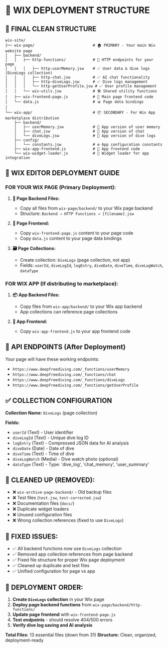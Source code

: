 # 🚀 WIX DEPLOYMENT STRUCTURE

## 📁 **FINAL CLEAN STRUCTURE**

```
wix-site/
├── wix-page/                          # 🏠 PRIMARY - Your main Wix website page
│   ├── backend/
│   │   ├── http-functions/            # 🔌 HTTP endpoints for your page
│   │   │   ├── http-userMemory.jsw    # ✅ User data & dive logs (DiveLogs collection)
│   │   │   ├── http-chat.jsw          # ✅ AI chat functionality
│   │   │   ├── http-diveLogs.jsw      # ✅ Dive logs management
│   │   │   └── http-getUserProfile.jsw # ✅ User profile management
│   │   └── wix-utils.jsw              # 🛠️ Shared utility functions
│   ├── wix-frontend-page.js           # 🎨 Main page frontend code
│   └── data.js                        # 📊 Page data bindings
│
└── wix-app/                           # 📦 SECONDARY - For Wix App marketplace distribution
    ├── backend/
    │   ├── userMemory.jsw             # 🔄 App version of user memory
    │   ├── chat.jsw                   # 🔄 App version of chat
    │   └── diveLogs.jsw               # 🔄 App version of dive logs
    ├── config/
    │   └── constants.jsw              # ⚙️ App configuration constants
    ├── wix-app-frontend.js            # 🎨 App frontend code
    └── wix-widget-loader.js           # 🔧 Widget loader for app integration
```

## 🎯 **WIX EDITOR DEPLOYMENT GUIDE**

### **FOR YOUR WIX PAGE (Primary Deployment):**

1. **📁 Page Backend Files:**
   - Copy all files from `wix-page/backend/` to your Wix page backend
   - Structure: `Backend → HTTP Functions → [filename].jsw`

2. **🎨 Page Frontend:**
   - Copy `wix-frontend-page.js` content to your page code
   - Copy `data.js` content to your page data bindings

3. **🗃️ Page Collections:**
   - Create collection: `DiveLogs` (page collection, not app)
   - Fields: `userId`, `diveLogId`, `logEntry`, `diveDate`, `diveTime`, `diveLogWatch`, `dataType`

### **FOR WIX APP (If distributing to marketplace):**

1. **📦 App Backend Files:**
   - Copy files from `wix-app/backend/` to your Wix app backend
   - App collections can reference page collections

2. **🎨 App Frontend:**
   - Copy `wix-app-frontend.js` to your app frontend code

## 🔗 **API ENDPOINTS (After Deployment)**

Your page will have these working endpoints:

- `https://www.deepfreediving.com/_functions/userMemory`
- `https://www.deepfreediving.com/_functions/chat`
- `https://www.deepfreediving.com/_functions/diveLogs`
- `https://www.deepfreediving.com/_functions/getUserProfile`

## ✅ **COLLECTION CONFIGURATION**

**Collection Name:** `DiveLogs` (page collection)

**Fields:**

- `userId` (Text) - User identifier
- `diveLogId` (Text) - Unique dive log ID
- `logEntry` (Text) - Compressed JSON data for AI analysis
- `diveDate` (Date) - Date of dive
- `diveTime` (Text) - Time of dive
- `diveLogWatch` (Media) - Dive watch photo (optional)
- `dataType` (Text) - Type: 'dive_log', 'chat_memory', 'user_summary'

## 🧹 **CLEANED UP (REMOVED):**

- ❌ `wix-archive-page-backend/` - Old backup files
- ❌ Test files (`test.jsw`, `test-corrected.jsw`)
- ❌ Documentation files (`docs/`)
- ❌ Duplicate widget loaders
- ❌ Unused configuration files
- ❌ Wrong collection references (fixed to use `DiveLogs`)

## 🔧 **FIXED ISSUES:**

- ✅ All backend functions now use `DiveLogs` collection
- ✅ Removed app collection references from page backend
- ✅ Fixed file structure for proper Wix page deployment
- ✅ Cleaned up duplicate and test files
- ✅ Unified configuration for page vs app

## 🚀 **DEPLOYMENT ORDER:**

1. **Create `DiveLogs` collection** in your Wix page
2. **Deploy page backend functions** from `wix-page/backend/http-functions/`
3. **Update page frontend** with `wix-frontend-page.js`
4. **Test endpoints** - should resolve 404/500 errors
5. **Verify dive log saving and AI analysis**

**Total Files:** 13 essential files (down from 31)
**Structure:** Clean, organized, deployment-ready
